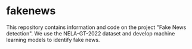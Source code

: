 # fakenews

This repository contains information and code on the project "Fake News detection". We use the NELA-GT-2022 dataset and develop machine learning models to identify fake news.
